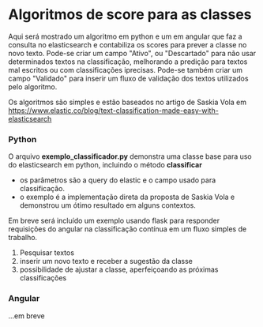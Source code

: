 # Algoritmos de score para as classes
Aqui será mostrado um algoritmo em python e um em angular que faz a consulta no elasticsearch e contabiliza os scores para prever a classe no novo texto.
Pode-se criar um campo "Ativo", ou "Descartado" para não usar determinados textos na classificação, melhorando a predição para textos mal escritos ou com classificações iprecisas.
Pode-se também criar um campo "Validado" para inserir um fluxo de validação dos textos utilizados pelo algoritmo.

Os algoritmos são simples e estão baseados no artigo de Saskia Vola em https://www.elastic.co/blog/text-classification-made-easy-with-elasticsearch

### Python

O arquivo <b>exemplo_classificador.py</b> demonstra uma classe base para uso do elasticsearch em python, incluindo o método <b>classificar</b>
- os parâmetros são a query do elastic e o campo usado para classificação.
- o exemplo é a implementação direta da proposta de Saskia Vola e demonstrou um ótimo resultado em alguns contextos.

Em breve será incluído um exemplo usando flask para responder requisições do angular na classificação contínua em um fluxo simples de trabalho.
1. Pesquisar textos
2. inserir um novo texto e receber a sugestão da classe
3. possibilidade de ajustar a classe, aperfeiçoando as próximas classificações

### Angular

...em breve
